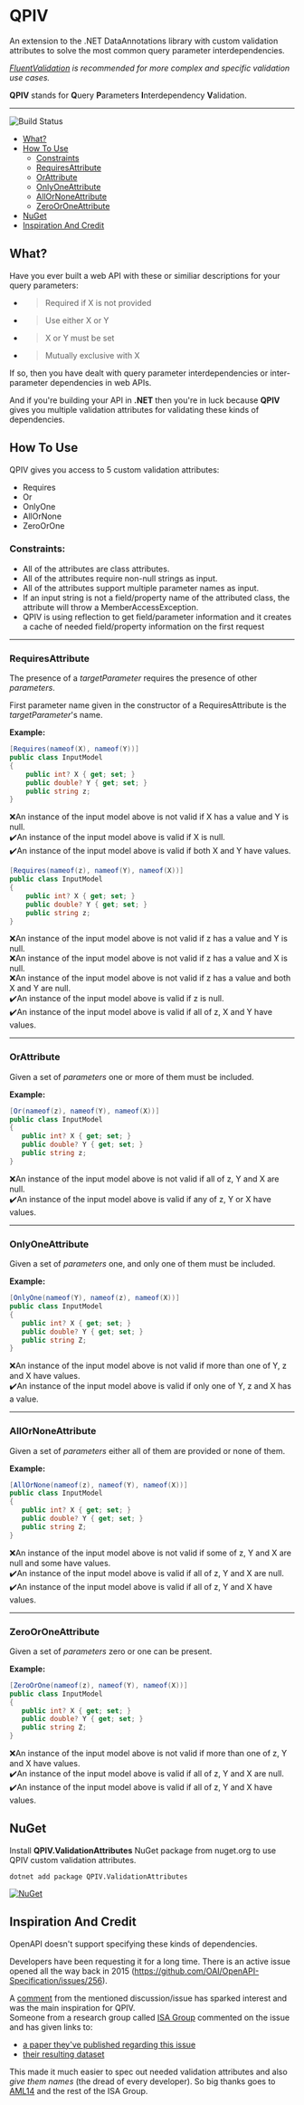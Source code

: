 # QPIV

An extension to the .NET DataAnnotations library with custom validation attributes to solve the most common query parameter interdependencies.

*[FluentValidation](https://fluentvalidation.net/ "FluentValidation") is recommended for more complex and specific validation use cases.*

**QPIV** stands for **Q**uery **P**arameters **I**nterdependency **V**alidation.


------------


![Build Status](https://github.com/cosic196/QPIV/actions/workflows/ci.yml/badge.svg)
- [What?](#what)
- [How To Use](#how-to-use)
	- [Constraints](#constraints)
	- [RequiresAttribute](#requiresattribute)
	- [OrAttribute](#orattribute)
	- [OnlyOneAttribute](#onlyoneattribute)
	- [AllOrNoneAttribute](#allornoneattribute)
	- [ZeroOrOneAttribute](#zerooroneattribute)
- [NuGet](#nuget)
- [Inspiration And Credit](#inspiration-and-credit)

## What?

Have you ever built a web API with these or similiar descriptions for your query parameters:
- > Required if X is not provided
- > Use either X or Y
- > X or Y must be set
- > Mutually exclusive with X

If so, then you have dealt with query parameter interdependencies or inter-parameter dependencies in web APIs.

And if you&#39;re building your API in **.NET** then you&#39;re in luck because **QPIV** gives you multiple validation attributes for validating these kinds of dependencies.


## How To Use
QPIV gives you access to 5 custom validation attributes:
- Requires
- Or
- OnlyOne
- AllOrNone
- ZeroOrOne

### Constraints:
- All of the attributes are class attributes.
- All of the attributes require non-null strings as input.
- All of the attributes support multiple parameter names as input.
- If an input string is not a field/property name of the attributed class, the attribute will throw a MemberAccessException.
- QPIV is using reflection to get field/parameter information and it creates a cache of needed field/property information on the first request


------------


### RequiresAttribute
The presence of a *targetParameter*  requires the presence of other *parameters*.

First parameter name given in the constructor of a RequiresAttribute is the *targetParameter*&#39;s name.

**Example:**
```cs
[Requires(nameof(X), nameof(Y))]
public class InputModel
{
    public int? X { get; set; }
    public double? Y { get; set; }
    public string z;
}
```
:x:An instance of the input model above is not valid if X has a value and Y is null.  
:heavy_check_mark:An instance of the input model above is valid if X is null.  
:heavy_check_mark:An instance of the input model above is valid if both X and Y have values.  

```cs
[Requires(nameof(z), nameof(Y), nameof(X))]
public class InputModel
{
    public int? X { get; set; }
    public double? Y { get; set; }
    public string z;
}
```
:x:An instance of the input model above is not valid if z has a value and Y is null.  
:x:An instance of the input model above is not valid if z has a value and X is null.  
:x:An instance of the input model above is not valid if z has a value and both X and Y are null.  
:heavy_check_mark:An instance of the input model above is valid if z is null.  
:heavy_check_mark:An instance of the input model above is valid if all of z, X and Y have values.  


------------


### OrAttribute
 Given a set of *parameters* one or more of them must be included.
 
 **Example:**
 ```cs
[Or(nameof(z), nameof(Y), nameof(X))]
public class InputModel
{
    public int? X { get; set; }
    public double? Y { get; set; }
    public string z;
}
```
:x:An instance of the input model above is not valid if all of z, Y and X are null.  
:heavy_check_mark:An instance of the input model above is valid if any of z, Y or X have values.  


------------


### OnlyOneAttribute
Given a set of *parameters* one, and only one of them must be included.

 **Example:**
 ```cs
[OnlyOne(nameof(Y), nameof(z), nameof(X))]
public class InputModel
{
    public int? X { get; set; }
    public double? Y { get; set; }
    public string Z;
}
```
:x:An instance of the input model above is not valid if more than one of Y, z and X have values.  
:heavy_check_mark:An instance of the input model above is valid if only one of Y, z and X has a value.  


------------


### AllOrNoneAttribute
Given a set of *parameters* either all of them are provided or none of them.

 **Example:**
 ```cs
[AllOrNone(nameof(z), nameof(Y), nameof(X))]
public class InputModel
{
    public int? X { get; set; }
    public double? Y { get; set; }
    public string Z;
}
```
:x:An instance of the input model above is not valid if some of z, Y and X are null and some have values.  
:heavy_check_mark:An instance of the input model above is valid if all of z, Y and X are null.  
:heavy_check_mark:An instance of the input model above is valid if all of z, Y and X have values.  


------------


### ZeroOrOneAttribute
Given a set of *parameters*  zero or one can be present.

 **Example:**
 ```cs
[ZeroOrOne(nameof(z), nameof(Y), nameof(X))]
public class InputModel
{
    public int? X { get; set; }
    public double? Y { get; set; }
    public string Z;
}
```
:x:An instance of the input model above is not valid if more than one of z, Y and X have values.  
:heavy_check_mark:An instance of the input model above is valid if all of z, Y and X are null.  
:heavy_check_mark:An instance of the input model above is valid if all of z, Y and X have values.  

## NuGet
Install **QPIV.ValidationAttributes** NuGet package from nuget.org to use QPIV custom validation attributes.

```
dotnet add package QPIV.ValidationAttributes
```

[![NuGet](https://img.shields.io/nuget/v/QPIV.ValidationAttributes.svg)](https://nuget.org/packages/QPIV.ValidationAttributes)

## Inspiration And Credit
OpenAPI doesn&#39;t support specifying these kinds of dependencies.

Developers have been requesting it for a long time. There is an active issue opened all the way back in 2015 (https://github.com/OAI/OpenAPI-Specification/issues/256).

A [comment](https://github.com/OAI/OpenAPI-Specification/issues/256#issuecomment-547569202 "comment") from the mentioned discussion/issue has sparked interest and was the main inspiration for QPIV.  
Someone from a research group called [ISA Group](https://www.isa.us.es/3.0/ "ISA Group") commented on the issue and has given links to:
- [a paper they&#39;ve published regarding this issue](https://personal.us.es/amarlop/wp-content/uploads/2019/10/A-Catalogue-of-Inter-Parameter-Dependencies-in-RESTful-Web-APIs.pdf "a paper they've published regarding this issue")
- [their resulting dataset](https://drive.google.com/file/d/1VoD2iaiqOCTHyaS6Q6Xa0SB-3KVn4X-_/view "resulting dataset")

This made it much easier to spec out needed validation attributes and also *give them names* (the dread of every developer). So big thanks goes to [AML14](https://github.com/AML14 "AML14") and the rest of the ISA Group.
